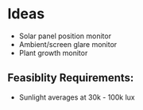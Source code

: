 # Ideas
- Solar panel position monitor
- Ambient/screen glare monitor
- Plant growth monitor

## Feasiblity Requirements:
- Sunlight averages at 30k - 100k lux
